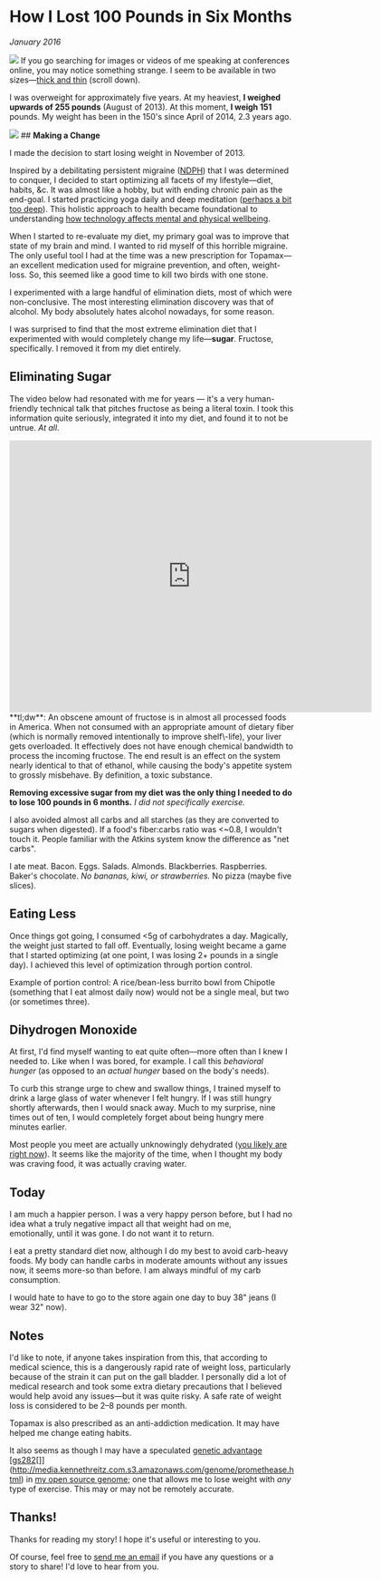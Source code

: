# How I Lost 100 Pounds in Six Months
*January 2016*





   ![](http://images.squarespace-cdn.com/content/v1/665498111876725f7613f1e6/1719666467811-BFX9P0CZGYGC6CH0LV6L/19769-790ad-image-asset.jpeg)   If you go searching for images or videos of me speaking at conferences online, you may notice something strange. I seem to be available in two sizes—[thick and thin](http://www.collegedaily.cn/blog/1153/) (scroll down).

 I was overweight for approximately five years. At my heaviest, **I weighed upwards of 255 pounds** (August of 2013\). At this moment, **I weigh 151** pounds. My weight has been in the 150's since April of 2014, 2\.3 years ago.

   [ ![](http://images.squarespace-cdn.com/content/v1/665498111876725f7613f1e6/1719666483227-6RYG5O8VKEWHLDB2OZ5I/5b156-7f6ee-image-asset.png)](http://amzn.to/2abygC2)   ## **Making a Change**

 I made the decision to start losing weight in November of 2013\.

 Inspired by a debilitating persistent migraine ([NDPH](https://en.wikipedia.org/wiki/New_daily_persistent_headache)) that I was determined to conquer, I decided to start optimizing all facets of my lifestyle—diet, habits, \&c. It was almost like a hobby, but with ending chronic pain as the end\-goal. I started practicing yoga daily and deep meditation ([perhaps a bit too deep](/essays/2016-01-mentalhealtherror_an_exception_occurred)). This holistic approach to health became foundational to understanding [how technology affects mental and physical wellbeing](/essays/2025-08-26-algorithmic_mental_health_crisis). 

 When I started to re\-evaluate my diet, my primary goal was to improve that state of my brain and mind. I wanted to rid myself of this horrible migraine. The only useful tool I had at the time was a new prescription for Topamax—an excellent medication used for migraine prevention, and often, weight\-loss. So, this seemed like a good time to kill two birds with one stone. 

 I experimented with a large handful of elimination diets, most of which were non\-conclusive. The most interesting elimination discovery was that of alcohol. My body absolutely hates alcohol nowadays, for some reason.

 I was surprised to find that the most extreme elimination diet that I experimented with would completely change my life—**sugar**. Fructose, specifically. I removed it from my diet entirely.

 ## **Eliminating Sugar**

 The video below had resonated with me for years — it's a very human\-friendly technical talk that pitches fructose as being a literal toxin. I took this information quite seriously, integrated it into my diet, and found it to not be untrue. *At all*.

 <iframe width="640" height="480" src="https://www.youtube.com/embed/dBnniua6-oM" title="YouTube video player" frameborder="0" allow="accelerometer; autoplay; clipboard-write; encrypted-media; gyroscope; picture-in-picture" allowfullscreen></iframe> **tl;dw**: An obscene amount of fructose is in almost all processed foods in America. When not consumed with an appropriate amount of dietary fiber (which is normally removed intentionally to improve shelf\-life), your liver gets overloaded. It effectively does not have enough chemical bandwidth to process the incoming fructose. The end result is an effect on the system nearly identical to that of ethanol, while causing the body's appetite system to grossly misbehave. By definition, a toxic substance. 

 **Removing excessive sugar from my diet was the only thing I needed to do** **to lose 100 pounds in 6 months.** *I did not specifically exercise.*

 I also avoided almost all carbs and all starches (as they are converted to sugars when digested). If a food's fiber:carbs ratio was \<\~0\.8, I wouldn't touch it. People familiar with the Atkins system know the difference as "net carbs". 

 I ate meat. Bacon. Eggs. Salads. Almonds. Blackberries. Raspberries. Baker's chocolate. *No bananas, kiwi, or strawberries.* No pizza (maybe five slices). 

 ## **Eating Less**

 Once things got going, I consumed \<5g of carbohydrates a day. Magically, the weight just started to fall off. Eventually, losing weight became a game that I started optimizing (at one point, I was losing 2\+ pounds in a single day). I achieved this level of optimization through portion control. 

 Example of portion control: A rice/bean\-less burrito bowl from Chipotle (something that I eat almost daily now) would not be a single meal, but two (or sometimes three). 

 ## **Dihydrogen Monoxide**

 At first, I'd find myself wanting to eat quite often—more often than I knew I needed to. Like when I was bored, for example. I call this *behavioral hunger* (as opposed to an *actual hunger* based on the body's needs). 

 To curb this strange urge to chew and swallow things, I trained myself to drink a large glass of water whenever I felt hungry. If I was still hungry shortly afterwards, then I would snack away. Much to my surprise, nine times out of ten, I would completely forget about being hungry mere minutes earlier. 

 Most people you meet are actually unknowingly dehydrated ([you likely are right now](http://www.medicaldaily.com/75-americans-may-suffer-chronic-dehydration-according-doctors-247393)). It seems like the majority of the time, when I thought my body was craving food, it was actually craving water. 

 ## **Today**

 I am much a happier person. I was a very happy person before, but I had no idea what a truly negative impact all that weight had on me, emotionally, until it was gone. I do not want it to return. 

 I eat a pretty standard diet now, although I do my best to avoid carb\-heavy foods. My body can handle carbs in moderate amounts without any issues now, it seems more\-so than before. I am always mindful of my carb consumption.

 I would hate to have to go to the store again one day to buy 38" jeans (I wear 32" now). 

 ## **Notes**

 I'd like to note, if anyone takes inspiration from this, that according to medical science, this is a dangerously rapid rate of weight loss, particularly because of the strain it can put on the gall bladder. I personally did a lot of medical research and took some extra dietary precautions that I believed would help avoid any issues—but it was quite risky. A safe rate of weight loss is considered to be 2–8 pounds per month.

 Topamax is also prescribed as an anti\-addiction medication. It may have helped me change eating habits. 

 It also seems as though I may have a speculated [genetic advantage \[](http://media.kennethreitz.com.s3.amazonaws.com/genome/promethease.html)[gs282](http://www.snpedia.com/index.php/gs282)[]](http://media.kennethreitz.com.s3.amazonaws.com/genome/promethease.html) in [my open source genome](https://github.com/kennethreitz/genome); one that allows me to lose weight with *any* type of exercise. This may or may not be remotely accurate.

 ## Thanks!

 Thanks for reading my story! I hope it's useful or interesting to you.

 Of course, feel free to [send me an email](mailto:me@kennethreitz.org) if you have any questions or a story to share! I'd love to hear from you.

 

 